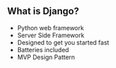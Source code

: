 ## What is Django?
- Python web framework
- Server Side Framework
- Designed to get you started fast
- Batteries included
- MVP Design Pattern